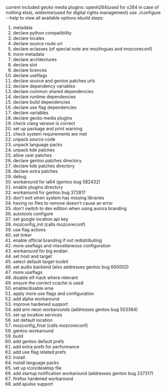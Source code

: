 current included gecko media plugins: openh264(used for x264 in case of nothing else), widevine(used for digital rights management)
use ./configure --help to view all available options
ebuild steps:
1. metadata
2. declare python compatibility
3. declare locales
4. declare source route url
5. declare eclasses (of special note are mozlinguas and mozcoreconf)
6. more metadata
7. declare architectures
8. declare slot
9. declare licences
10. declare useflags
11. declare source and gentoo patches urls
12. declare dependency variables
13. declare common shared dependencies
14. declare runtime dependencies
15. declare build dependencies
16. declare use flag dependencies
17. declare variables
18. declare gecko media plugins
19. check clang version is correct
20. set up package and print warning
21. check system requirements are met
22. unpack source code
23. unpack language packs
24. unpack kde patches
25. allow user patches
25. declare gentoo patches directory
26. declare kde patches directory
27. declare extra patches
28. debug
29. workaround for ia64 (gentoo bug 582432)
30. enable plugins directory
31. workaround for gentoo bug 372817
32. don't exit when system has missing libraries
33. having no files to remove doesn't cause an error
34. don't switch to dev edition when using aurora branding
35. autotools configure
36. set google location api key
37. mozconfig_init (calls mozcoreconf)
38. use flag actions
39. set linker
40. enable official branding if not redistributing
41. more useflags and miscellaneous configuration
42. workaround for big endian
43. set host and target
44. select default target toolkit
45. set audio backend (also addresses gentoo bug 600002)
46. more useflags
47. disable elf-hack where relevant
49. ensure the correct ccache is used
49. enable/disable eme
50. apply more use flags and configuration
50. add alpha workaround
51. improve hardened support
52. add arm neon workarounds (addresses gentoo bug 553364)
53. set up location services
54. set default location
55. mozconfig_final (calls mozcoreconf)
56. gentoo workaround
57. build
58. add gentoo default prefs
59. add extra prefs for performance
60. add use flag related prefs
61. install
62. install language packs
63. set up icon/desktop file
64. add startup notification workaround (addresses gentoo bug 237317)
65. firefox hardened workaround
66. add apulse support
